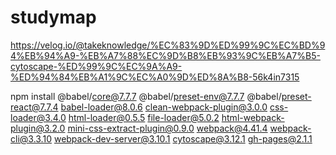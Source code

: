 # studymap

https://velog.io/@takeknowledge/%EC%83%9D%ED%99%9C%EC%BD%94%EB%94%A9-%EB%A7%88%EC%9D%B8%EB%93%9C%EB%A7%B5-cytoscape-%ED%99%9C%EC%9A%A9-%ED%94%84%EB%A1%9C%EC%A0%9D%ED%8A%B8-56k4in7315

npm install @babel/core@7.7.7 @babel/preset-env@7.7.7 @babel/preset-react@7.7.4 babel-loader@8.0.6 clean-webpack-plugin@3.0.0 css-loader@3.4.0 html-loader@0.5.5 file-loader@5.0.2 html-webpack-plugin@3.2.0 mini-css-extract-plugin@0.9.0 webpack@4.41.4 webpack-cli@3.3.10 webpack-dev-server@3.10.1 cytoscape@3.12.1 gh-pages@2.1.1
